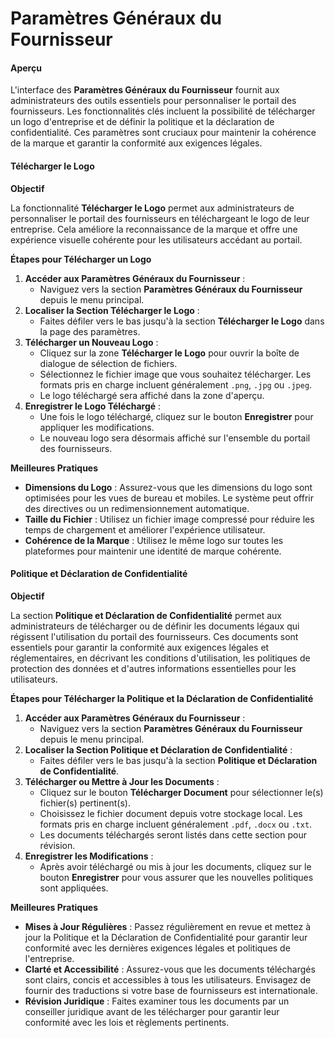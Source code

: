 # Paramètres Généraux du Fournisseur

#### Aperçu

L'interface des **Paramètres Généraux du Fournisseur** fournit aux administrateurs des outils essentiels pour personnaliser le portail des fournisseurs. Les fonctionnalités clés incluent la possibilité de télécharger un logo d'entreprise et de définir la politique et la déclaration de confidentialité. Ces paramètres sont cruciaux pour maintenir la cohérence de la marque et garantir la conformité aux exigences légales.

#### Télécharger le Logo

**Objectif**

La fonctionnalité **Télécharger le Logo** permet aux administrateurs de personnaliser le portail des fournisseurs en téléchargeant le logo de leur entreprise. Cela améliore la reconnaissance de la marque et offre une expérience visuelle cohérente pour les utilisateurs accédant au portail.

**Étapes pour Télécharger un Logo**

1. **Accéder aux Paramètres Généraux du Fournisseur** :
   * Naviguez vers la section **Paramètres Généraux du Fournisseur** depuis le menu principal.
2. **Localiser la Section Télécharger le Logo** :
   * Faites défiler vers le bas jusqu'à la section **Télécharger le Logo** dans la page des paramètres.
3. **Télécharger un Nouveau Logo** :
   * Cliquez sur la zone **Télécharger le Logo** pour ouvrir la boîte de dialogue de sélection de fichiers.
   * Sélectionnez le fichier image que vous souhaitez télécharger. Les formats pris en charge incluent généralement `.png`, `.jpg` ou `.jpeg`.
   * Le logo téléchargé sera affiché dans la zone d'aperçu.
4. **Enregistrer le Logo Téléchargé** :
   * Une fois le logo téléchargé, cliquez sur le bouton **Enregistrer** pour appliquer les modifications.
   * Le nouveau logo sera désormais affiché sur l'ensemble du portail des fournisseurs.

**Meilleures Pratiques**

* **Dimensions du Logo** : Assurez-vous que les dimensions du logo sont optimisées pour les vues de bureau et mobiles. Le système peut offrir des directives ou un redimensionnement automatique.
* **Taille du Fichier** : Utilisez un fichier image compressé pour réduire les temps de chargement et améliorer l'expérience utilisateur.
* **Cohérence de la Marque** : Utilisez le même logo sur toutes les plateformes pour maintenir une identité de marque cohérente.

#### Politique et Déclaration de Confidentialité

**Objectif**

La section **Politique et Déclaration de Confidentialité** permet aux administrateurs de télécharger ou de définir les documents légaux qui régissent l'utilisation du portail des fournisseurs. Ces documents sont essentiels pour garantir la conformité aux exigences légales et réglementaires, en décrivant les conditions d'utilisation, les politiques de protection des données et d'autres informations essentielles pour les utilisateurs.

**Étapes pour Télécharger la Politique et la Déclaration de Confidentialité**

1. **Accéder aux Paramètres Généraux du Fournisseur** :
   * Naviguez vers la section **Paramètres Généraux du Fournisseur** depuis le menu principal.
2. **Localiser la Section Politique et Déclaration de Confidentialité** :
   * Faites défiler vers le bas jusqu'à la section **Politique et Déclaration de Confidentialité**.
3. **Télécharger ou Mettre à Jour les Documents** :
   * Cliquez sur le bouton **Télécharger Document** pour sélectionner le(s) fichier(s) pertinent(s).
   * Choisissez le fichier document depuis votre stockage local. Les formats pris en charge incluent généralement `.pdf`, `.docx` ou `.txt`.
   * Les documents téléchargés seront listés dans cette section pour révision.
4. **Enregistrer les Modifications** :
   * Après avoir téléchargé ou mis à jour les documents, cliquez sur le bouton **Enregistrer** pour vous assurer que les nouvelles politiques sont appliquées.

**Meilleures Pratiques**

* **Mises à Jour Régulières** : Passez régulièrement en revue et mettez à jour la Politique et la Déclaration de Confidentialité pour garantir leur conformité avec les dernières exigences légales et politiques de l'entreprise.
* **Clarté et Accessibilité** : Assurez-vous que les documents téléchargés sont clairs, concis et accessibles à tous les utilisateurs. Envisagez de fournir des traductions si votre base de fournisseurs est internationale.
* **Révision Juridique** : Faites examiner tous les documents par un conseiller juridique avant de les télécharger pour garantir leur conformité avec les lois et règlements pertinents.
